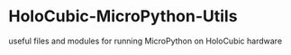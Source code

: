 # HoloCubic-MicroPython-Utils
useful files and modules for running MicroPython on HoloCubic hardware
